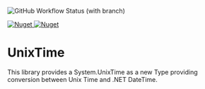 ![GitHub Workflow Status (with branch)](https://img.shields.io/github/actions/workflow/status/porrey/UnixTime/.github/workflows/dotnet.yml?style=for-the-badge)

[![Nuget](https://img.shields.io/nuget/v/UnixTime?label=UnixTime%20-%20NuGet&style=for-the-badge)
![Nuget](https://img.shields.io/nuget/dt/UnixTime?label=Downloads&style=for-the-badge)](https://www.nuget.org/packages/UnixTime/)

# UnixTime
This library provides a System.UnixTime as a new Type providing conversion between Unix Time and .NET DateTime.
